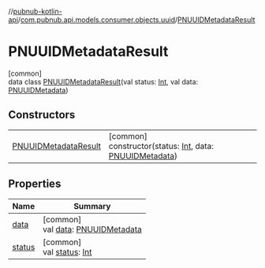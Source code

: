 //[pubnub-kotlin-api](../../../index.md)/[com.pubnub.api.models.consumer.objects.uuid](../index.md)/[PNUUIDMetadataResult](index.md)

# PNUUIDMetadataResult

[common]\
data class [PNUUIDMetadataResult](index.md)(val status: [Int](https://kotlinlang.org/api/core/kotlin-stdlib/kotlin/-int/index.html), val data: [PNUUIDMetadata](../-p-n-u-u-i-d-metadata/index.md))

## Constructors

| | |
|---|---|
| [PNUUIDMetadataResult](-p-n-u-u-i-d-metadata-result.md) | [common]<br>constructor(status: [Int](https://kotlinlang.org/api/core/kotlin-stdlib/kotlin/-int/index.html), data: [PNUUIDMetadata](../-p-n-u-u-i-d-metadata/index.md)) |

## Properties

| Name | Summary |
|---|---|
| [data](data.md) | [common]<br>val [data](data.md): [PNUUIDMetadata](../-p-n-u-u-i-d-metadata/index.md) |
| [status](status.md) | [common]<br>val [status](status.md): [Int](https://kotlinlang.org/api/core/kotlin-stdlib/kotlin/-int/index.html) |
